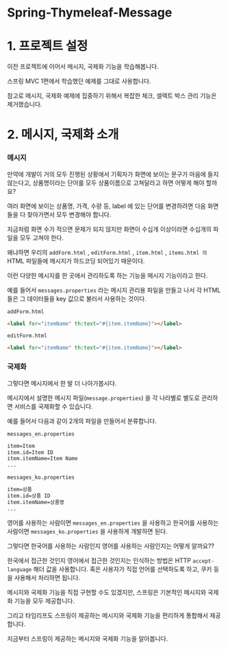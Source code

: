 # Spring-Thymeleaf-Message


# 1. 프로젝트 설정

이전 프로젝트에 이어서 메시지, 국제화 기능을 학습해봅니다.

스프링 MVC 1편에서 학습했던 예제를 그대로 사용합니다.

참고로 메시지, 국제화 예제에 집중하기 위해서 복잡한 체크, 셀렉트 박스 관리 기능은 제거했습니다.


# 2. 메시지, 국제화 소개

### 메시지

만약에 개발이 거의 모두 진행된 상황에서 기획자가 화면에 보이는 문구가 마음에 들지 않는다고, 상품명이라는 단어를 모두 상품이름으로 고쳐달라고 하면 어떻게 해야 할까요?

여러 화면에 보이는 상품명, 가격, 수량 등, label 에 있는 단어를 변경하려면 다음 화면들을 다 찾아가면서 모두 변경해야 합니다.

지금처럼 화면 수가 적으면 문제가 되지 않지만 화면이 수십개 이상이라면 수십개의 파일을 모두 고쳐야 한다.

왜냐하면 우리의 `addForm.html` , `editForm.html` , `item.html` , `items.html 의`  HTML 파일들에 메시지가 하드코딩 되어있기 때문이다.

이런 다양한 메시지를 한 곳에서 관리하도록 하는 기능을 메시지 기능이라고 한다.

예를 들어서 `messages.properties` 라는 메시지 관리용 파일을 만들고 나서 각 HTML 들은 그 데이터들을 key 값으로 불러서 사용하는 것이다.

`addForm.html`

```html
<label for="itemName" th:text="#{item.itemName}"></label>
```

`editForm.html`

```html
<label for="itemName" th:text="#{item.itemName}"></label>
```

### 국제화

그렇다면 메시지에서 한 발 더 나아가봅시다.

메시지에서 설명한 메시지 파일(`message.properties`) 을 각 나라별로 별도로 관리하면 서비스를 국제화할 수 있습니다.

예를 들어서 다음과 같이 2개의 파일을 만들어서 분류합니다.

`messages_en.properties`

```clojure
item=Item
item.id=Item ID
item.itemName=Item Name
...
```

`messages_ko.properties`

```html
item=상품
item.id=상품 ID
item.itemName=상품명
...
```

영어를 사용하는 사람이면 `messages_en.properties` 을 사용하고 한국어를 사용하는 사람이면 `messages_ko.properties` 을 사용하게 개발하면 된다.

그렇다면 한국어를 사용하는 사람인지 영어를 사용하는 사람인지는 어떻게 알까요??

한국에서 접근한 것인지 영어에서 접근한 것인지는 인식하는 방법은 HTTP `accept-language` 해더 값을 사용합니다. 혹은 사용자가 직접 언어를 선택하도록 하고, 쿠키 등을 사용해서 처리하면 됩니다.

메시지와 국제화 기능을 직접 구현할 수도 있겠지만, 스프링은 기본적인 메시지와 국제화 기능을 모두 제공합니다. 

그리고 타임리프도 스프링이 제공하는 메시지와 국제화 기능을 편리하게 통합해서 제공합니다.

지금부터 스프링이 제공하는 메시지와 국제화 기능을 알아봅니다.